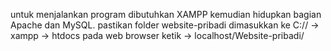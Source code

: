 untuk menjalankan program dibutuhkan XAMPP kemudian hidupkan bagian Apache dan MySQL.
pastikan folder website-pribadi dimasukkan ke C:// -> xampp -> htdocs 
pada web browser ketik -> localhost/Website-pribadi/
